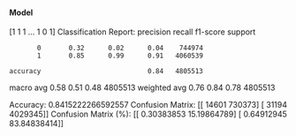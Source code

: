 #### Model
[1 1 1 ... 1 0 1]
Classification Report:
              precision    recall  f1-score   support

           0       0.32      0.02      0.04    744974
           1       0.85      0.99      0.91   4060539

    accuracy                           0.84   4805513
   macro avg       0.58      0.51      0.48   4805513
weighted avg       0.76      0.84      0.78   4805513

Accuracy: 0.8415222266592557
Confusion Matrix:
[[  14601  730373]
 [  31194 4029345]]
Confusion Matrix (%):
[[ 0.30383853 15.19864789]
 [ 0.64912945 83.84838414]]
